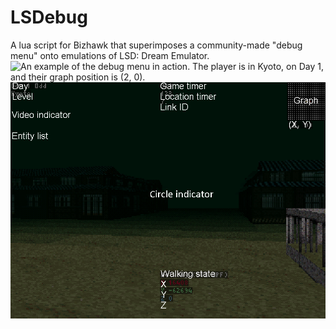 # LSDebug
A lua script for Bizhawk that superimposes a community-made "debug menu" onto emulations of LSD: Dream Emulator.
![An example of the debug menu in action. The player is in Kyoto, on Day 1, and their graph position is (2, 0).](https://github.com/xen-0sd/LSDebug/blob/main/example1.png)
![The same example, notated to show what each part of the menu displays.](https://github.com/xen-0sd/LSDebug/blob/main/example2.png)
